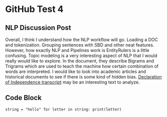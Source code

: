 # GitHub Test 4
## NLP Discussion Post
Overall, I think I understand how the NLP workflow will go. Loading a DOC and tokenization. Grouping sentences with SBD and other neat features. However, how exactly NLP and Pipelines work is EntityRulers is a little confusing. Topic modeling is a very interesting aspect of NLP that I would really would like to explore. In the document, they describe Bigrams and Trigrams which are used to teach the machine how certain combination of words are interpreted. I would like to look into academic articles and historical documents to see if there is some kind of hidden bias. 
[Declaration of Independence transcript](https://www.archives.gov/founding-docs/declaration-transcriptLinks/) may be an interesting text to analyze.
## Code Block 
<code att="test">string = "hello"
for letter in string:
	print(letter)
</code>
